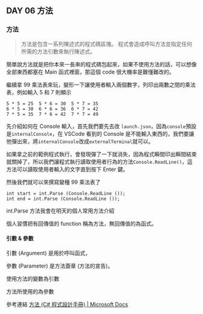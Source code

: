 ## DAY 06 方法

### 方法

> 方法是包含一系列陳述式的程式碼區塊。
> 程式會造成呼叫方法並指定任何所需的方法引數來執行陳述式。

簡單說方法就是把你本來一長串的程式碼包起來，如果不使用方法的話，可以想像全部東西都塞在 Main 函式裡面，那這個 code 很大機率是難懂難改的。

繼續拿 99 乘法表來玩，變形一下讓使用者輸入兩個數字，列印出兩數之間的乘法表，例如輸入 5 和 7 則顯示

```
5 * 5 = 25  5 * 6 = 30  5 * 7 = 35
6 * 5 = 30  6 * 6 = 36  6 * 7 = 42
7 * 5 = 35  7 * 6 = 42  7 * 7 = 49
```

先介紹如何在 Console 輸入，首先我們要先去改 ```launch.json```，因為```console```預設是```internalConsole```，在 VSCode 看到的 Console 是不能輸入東西的，我們要讓他彈出來，將```internalConsole```改成```externalTerminal```就可以。

如果拿之前的範例程式執行，會發現彈了一下就消失，因為程式瞬間印出瞬間結束就關掉了，所以我們讓程式執行讀取使用者行為的方法```Console.ReadLine()```，這方法可以讀取使用者輸入的文字直到按下 Enter 鍵。

然後我們就可以來撰寫變種 99 乘法表了

```
int start = int.Parse (Console.ReadLine ());
int end = int.Parse (Console.ReadLine ());
```

int.Parse 方法我會在明天的個人常用方法介紹

個人習慣把有回傳值的 function 稱為方法，無回傳值的為函式。


#### 引數 & 參數

引數 (Argument) 是用於呼叫函式，

參數 (Parameter) 是方法簽章 (方法的宣告)。

使用方法的變數為引數

方法所使用的為參數

參考連結
[方法 (C# 程式設計手冊) | Microsoft Docs]

[方法 (C# 程式設計手冊) | Microsoft Docs]: https://docs.microsoft.com/zh-tw/dotnet/csharp/programming-guide/classes-and-structs/methods